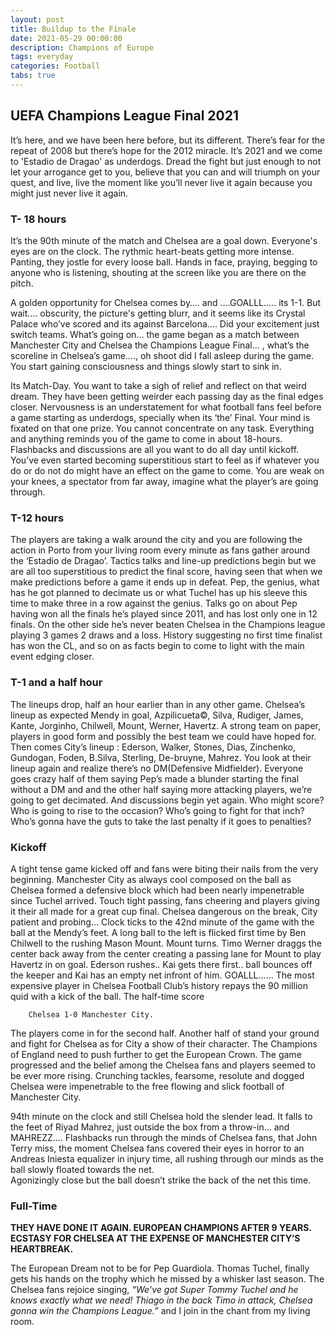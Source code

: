 ```yaml
---
layout: post
title: Buildup to the Finale
date: 2021-05-29 00:00:00
description: Champions of Europe
tags: everyday
categories: Football
tabs: true
---
```




## UEFA Champions League Final 2021 

It’s here, and we have been here before, but its different. There’s fear for the repeat of 2008 but there’s hope for the 2012 miracle. It’s 2021 and we come to 'Estadio de Dragao' as underdogs. Dread the fight but just enough to not let your arrogance get to you, believe that you can and will triumph on your quest, and live, live the moment like you’ll never live it again because you might just never live it again.


### T- 18 hours
It’s the 90th minute of the match and Chelsea are a goal down. Everyone's eyes are on the clock. The rythmic heart-beats getting more intense. Panting, they jostle for every loose ball. Hands in face, praying, begging to anyone who is listening, shouting at the screen like you are there on the pitch.  

A golden opportunity for Chelsea comes by…. and ….GOALLL….. its 1-1. But wait…. obscurity, the picture's getting blurr, and it seems like its Crystal Palace who’ve scored and its against Barcelona…. Did your excitement just switch teams. What’s going on... the game began as a match between Manchester City and Chelsea the Champions League Final... , what’s the scoreline in Chelsea’s game…., oh shoot did I fall asleep during the game. You start gaining consciousness and things slowly start to sink in.  

Its Match-Day. You want to take a sigh of relief and reflect on that weird dream. They have been getting weirder each passing day as the final edges closer. Nervousness is an understatement for what football fans feel before a game starting as underdogs, specially when its ‘the’ Final. Your mind is fixated on that one prize. You cannot concentrate on any task. Everything and anything reminds you of the game to come in about 18-hours. Flashbacks and discussions are all you want to do all day until kickoff.  You’ve even started becoming superstitious start to feel as if whatever you do or do not do might have an effect on the game to come. You are weak on your knees, a spectator from far away, imagine what the player’s are going through.




### T-12 hours
The players are taking a walk around the city and you are following the action in Porto from your living room every minute as fans gather around the ‘Estadio de Dragao’. Tactics talks and line-up predictions begin but we are all too superstitious to predict the final score, having seen that when we make predictions before a game it ends up in defeat. Pep, the genius, what has he got planned to decimate us or what Tuchel has up his sleeve this time to make three in a row against the genius. Talks go on about Pep having won all the finals he’s played since 2011, and has lost only one in 12 finals. On the other side he’s never beaten Chelsea in the Champions league playing 3 games 2 draws and a loss. History suggesting no first time finalist has won the CL, and so on as facts begin to come to light with the main event edging closer.


### T-1 and a half hour
The lineups drop, half an hour earlier than in any other game. Chelsea’s lineup as expected Mendy in goal, Azpilicueta©, Silva, Rudiger, James, Kante, Jorginho, Chilwell, Mount, Werner, Havertz. A strong team on paper, players in good form and possibly the best team we could have hoped for. Then comes City’s lineup : Ederson, Walker, Stones, Dias, Zinchenko, Gundogan, Foden, B.Silva, Sterling, De-bruyne, Mahrez. You look at their lineup again and realize there’s no DM(Defensive Midfielder). Everyone goes crazy half of them saying Pep’s made a blunder starting the final without a DM and and the other half saying more attacking players, we’re going to get decimated. And discussions begin yet again. Who might score? Who is going to rise to the occasion? Who’s going to fight for that inch? Who’s gonna have the guts to take the last penalty if it goes to penalties?





### Kickoff

A tight tense game kicked off and fans were biting their nails from the very beginning. Manchester City as always cool composed on the ball as Chelsea formed a defensive block which had been nearly impenetrable since Tuchel arrived. Touch tight passing, fans cheering and players giving it their all made for a great cup final. Chelsea dangerous on the break, City patient and probing…
Clock ticks to the 42nd minute of the game with the ball at the Mendy’s feet. A long ball to the left is flicked first time by Ben Chilwell to the rushing Mason Mount. Mount turns. Timo Werner draggs the center back away from the center creating a passing lane for Mount to play Havertz in on goal.
Ederson rushes.. Kai gets there first.. ball bounces off the keeper and Kai has an empty net infront of him. GOALLL…… The most expensive player in Chelsea Football Club’s history repays the 90 million quid with a kick of the ball. The half-time score  
        
        Chelsea 1-0 Manchester City.  

The players come in for the second half. Another half of stand your ground and fight for Chelsea as for City a show of their character. The Champions of England need to push further to get the European Crown. The game progressed and the belief among the Chelsea fans and players seemed to be ever more rising. Crunching tackles, fearsome, resolute and dogged Chelsea were impenetrable to the free flowing and slick football of Manchester City.  

94th minute on the clock and still Chelsea hold the slender lead. It falls to the feet of Riyad Mahrez, just outside the box from a throw-in… and MAHREZZ…. Flashbacks run through the minds of Chelsea fans, that John Terry miss, the moment Chelsea fans covered their eyes in horror to an Andreas Iniesta equalizer in injury time, all rushing through our minds as the ball slowly floated towards the net.  
Agonizingly close but the ball doesn’t strike the back of the net this time.


### Full-Time

**THEY HAVE DONE IT AGAIN. EUROPEAN CHAMPIONS AFTER 9 YEARS.
ECSTASY  FOR CHELSEA AT THE EXPENSE OF MANCHESTER CITY’S HEARTBREAK.**  

The European Dream not to be for Pep Guardiola. Thomas Tuchel, finally gets his hands on the trophy which he missed by a whisker last season. The Chelsea fans rejoice singing,
*“We’ve got Super Tommy Tuchel and he knows exactly what we need! Thiago in the back Timo in attack, Chelsea gonna win the Champions League.”*  and I join in the chant from my living room.




